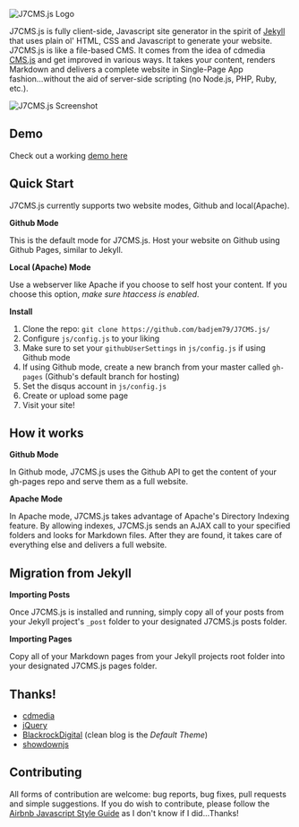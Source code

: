 ![J7CMS.js Logo](https://raw.githubusercontent.com/badjem79/j7lab/gh-pages/images/J7CMS.js.logo.jpg)

J7CMS.js is fully client-side, Javascript site generator in the spirit of [Jekyll](https://github.com/jekyll/jekyll)
that uses plain ol' HTML, CSS and Javascript to generate your website. J7CMS.js is like a file-based CMS.
It comes from the idea of cdmedia [CMS.js](https://github.com/cdmedia/cms.js) and get improved in various ways.
It takes your content, renders Markdown and delivers a complete website in Single-Page
App fashion...without the aid of server-side scripting (no Node.js, PHP, Ruby, etc.).

![J7CMS.js Screenshot](https://raw.githubusercontent.com/badjem79/j7lab/gh-pages/images/J7CMS.js.printscreen.jpg)



## Demo

Check out a working [demo here](http://j7lab.xyz/)


## Quick Start

J7CMS.js currently supports two website modes, Github and local(Apache).

**Github Mode**

This is the default mode for J7CMS.js. Host your website on Github using
Github Pages, similar to Jekyll.

**Local (Apache) Mode**

Use a webserver like Apache if you choose to self host your content. If you choose this option,
*make sure htaccess is enabled*.

**Install**

1. Clone the repo: `git clone https://github.com/badjem79/J7CMS.js/`
2. Configure `js/config.js` to your liking
3. Make sure to set your `githubUserSettings` in `js/config.js` if using Github mode
4. If using Github mode, create a new branch from your master called `gh-pages`
   (Github's default branch for hosting)
5. Set the disqus account in `js/config.js`
6. Create or upload some page
7. Visit your site!


## How it works

**Github Mode**

In Github mode, J7CMS.js uses the Github API to get the content of your gh-pages repo
and serve them as a full website.

**Apache Mode**

In Apache mode, J7CMS.js takes advantage of Apache's Directory Indexing feature. By allowing indexes,
J7CMS.js sends an AJAX call to your specified folders and looks for Markdown files.
After they are found, it takes care of everything else and delivers a full website.


## Migration from Jekyll

**Importing Posts**

Once J7CMS.js is installed and running, simply copy all of your posts from your Jekyll
project's `_post` folder to your designated J7CMS.js posts folder.

**Importing Pages**

Copy all of your Markdown pages from your Jekyll projects root folder into your designated
J7CMS.js pages folder.


## Thanks!

* [cdmedia](https://github.com/cdmedia/)
* [jQuery](https://jquery.com/)
* [BlackrockDigital](https://github.com/BlackrockDigital) (clean blog is the *Default Theme*)
* [showdownjs](https://github.com/showdownjs/showdown)


## Contributing

All forms of contribution are welcome: bug reports, bug fixes, pull requests and simple suggestions.
If you do wish to contribute,
please follow the [Airbnb Javascript Style Guide](https://github.com/airbnb/javascript/tree/master/es5) as I don't know if I did...Thanks!